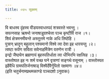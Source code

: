 ```yaml
---
title: ०७५ सूक्तम्

---
```

वि बाधस्व दृंहस्व वीडयस्वाधस्पदं शत्रवस्ते भवन्तु ।  
सपत्नसाह ऋषभो जनाषाडुग्रश्चेत्ता पञ्च कृष्टीर्वि राज ।१।  
शिवं क्षेत्रमनमीवन्ते अस्तूत्तमे नाके अधि तिष्ठेहि ।  
पुत्रान् भ्रातॄन् बहुलान् पश्यमानो विश्वे त्वा देवा इह धारयन्तु ।२।  
त्वष्टा रूपेण सविता सवेनाहर्मित्रेण वरुणेन रात्री ।  
इन्द्रो जैष्ठ्येन ब्रह्मणायं बृहस्पतिर्धाता त्वा धीभिरभि रक्षत्विह ।३।  
वास्तोष्पत इह नः शर्म यच्छ घने वृत्राणां सङ्गथे वसूनाम् । वास्तोस्पत  
इहैवैधि ग्रामपतिर्जनाषाड् विश्वैर्देवैर्गुपितो रक्षमाणः ॥४॥  
(इति चतुर्चनामप्रथमकाण्डे पञ्चदशो ऽनुवाकः)  